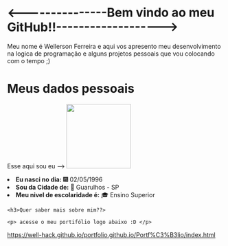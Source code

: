 <h1><---------------Bem vindo ao meu GitHub!!-------------------></h1>

<div>
<p>Meu nome é Wellerson Ferreira e aqui vos apresento meu
  desenvolvimento na logica de programação e alguns
 projetos pessoais que vou colocando com o tempo ;)</p>
</div>

<h1>Meus dados pessoais</h1>

Esse aqui sou eu --> <img src="https://user-images.githubusercontent.com/107362025/210182915-91887db8-a578-4dc9-915f-96edf1114a54.jpg" width = "150px" />

<div>

<li><b>Eu nasci no dia:</b> 	&#127878;  02/05/1996 </li>
<li><b> Sou da Cidade de:</b> &#127750; Guarulhos - SP</li>
<li><b> Meu nivel de escolaridade é:</b> &#127891; Ensino Superior
  
    <h3>Quer saber mais sobre mim??>
    
    <p> acesse o meu portifólio logo abaixo :D </p>
    
  https://well-hack.github.io/portfolio.github.io/Portf%C3%B3lio/index.html


